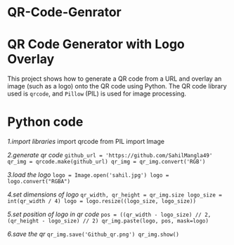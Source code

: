 # QR-Code-Genrator
# QR Code Generator with Logo Overlay

This project shows how to generate a QR code from a URL and overlay an image (such as a logo) onto the QR code using Python. The QR code library used is `qrcode`, and `Pillow` (PIL) is used for image processing.
# Python code
*1.import libraries*
import qrcode 
from PIL import Image

*2.generate qr code*
`github_url = 'https://github.com/SahilMangla49'  
qr_img = qrcode.make(github_url)
qr_img = qr_img.convert('RGB')`

*3.load the logo*
`logo = Image.open('sahil.jpg')
logo = logo.convert("RGBA")`

*4.set dimensions of logo*
`qr_width, qr_height = qr_img.size
logo_size = int(qr_width / 4)
logo = logo.resize((logo_size, logo_size))`

*5.set position of logo in qr code*
`pos = ((qr_width - logo_size) // 2, (qr_height - logo_size) // 2)
qr_img.paste(logo, pos, mask=logo)`

*6.save the qr*
`qr_img.save('Github_qr.png')
qr_img.show()`

